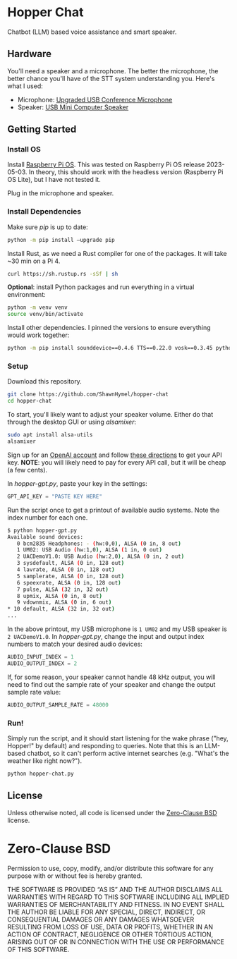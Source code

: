# Hopper Chat

Chatbot (LLM) based voice assistance and smart speaker.

## Hardware

You'll need a speaker and a microphone. The better the microphone, the better chance you'll have of the STT system understanding you. Here's what I used:

 * Microphone: [Upgraded USB Conference Microphone](https://www.amazon.com/gp/product/B08GPPQH9B/)
 * Speaker: [USB Mini Computer Speaker](https://www.amazon.com/gp/product/B075M7FHM1)

## Getting Started

### Install OS

Install [Raspberry Pi OS](https://www.raspberrypi.com/software/). This was tested on Raspberry Pi OS release 2023-05-03. In theory, this should work with the headless version (Raspberry Pi OS Lite), but I have not tested it.

Plug in the microphone and speaker.

### Install Dependencies

Make sure *pip* is up to date:

```sh
python -m pip install –upgrade pip
```

Install Rust, as we need a Rust compiler for one of the packages. It will take ~30 min on a Pi 4.

```sh
curl https://sh.rustup.rs -sSf | sh
```

**Optional**: install Python packages and run everything in a virtual environment:

```sh
python -m venv venv
source venv/bin/activate
```

Install other dependencies. I pinned the versions to ensure everything would work together:

```sh
python -m pip install sounddevice==0.4.6 TTS==0.22.0 vosk==0.3.45 python-dotenv==1.0.1 openai==1.23.2 resampy==0.4.3
```

### Setup

Download this repository.

```sh
git clone https://github.com/ShawnHymel/hopper-chat
cd hopper-chat
```

To start, you'll likely want to adjust your speaker volume. Either do that through the desktop GUI or using *alsamixer*:

```sh
sudo apt install alsa-utils
alsamixer
```

Sign up for an [OpenAI account](https://openai.com/) and follow [these directions](https://help.socialintents.com/article/188-how-to-find-your-openai-api-key-for-chatgpt) to get your API key. **NOTE**: you will likely need to pay for every API call, but it will be cheap (a few cents).

In *hopper-gpt.py*, paste your key in the settings:

```python
GPT_API_KEY = "PASTE KEY HERE"
```

Run the script once to get a printout of available audio systems. Note the index number for each one.

```sh
$ python hopper-gpt.py 
Available sound devices:
   0 bcm2835 Headphones: - (hw:0,0), ALSA (0 in, 8 out)
   1 UM02: USB Audio (hw:1,0), ALSA (1 in, 0 out)
   2 UACDemoV1.0: USB Audio (hw:2,0), ALSA (0 in, 2 out)
   3 sysdefault, ALSA (0 in, 128 out)
   4 lavrate, ALSA (0 in, 128 out)
   5 samplerate, ALSA (0 in, 128 out)
   6 speexrate, ALSA (0 in, 128 out)
   7 pulse, ALSA (32 in, 32 out)
   8 upmix, ALSA (0 in, 8 out)
   9 vdownmix, ALSA (0 in, 6 out)
* 10 default, ALSA (32 in, 32 out)
...
```

In the above printout, my USB microphone is `1 UM02` and my USB speaker is `2 UACDemoV1.0`. In *hopper-gpt.py*, change the input and output index numbers to match your desired audio devices:

```python
AUDIO_INPUT_INDEX = 1
AUDIO_OUTPUT_INDEX = 2
```

If, for some reason, your speaker cannot handle 48 kHz output, you will need to find out the sample rate of your speaker and change the output sample rate value:

```python
AUDIO_OUTPUT_SAMPLE_RATE = 48000
```

### Run!

Simply run the script, and it should start listening for the wake phrase ("hey, Hopper!" by default) and responding to queries. Note that this is an LLM-based chatbot, so it can't perform active internet searches (e.g. "What's the weather like right now?").

```sh
python hopper-chat.py
```

## License

Unless otherwise noted, all code is licensed under the [Zero-Clause BSD](https://opensource.org/license/0bsd) license.

Zero-Clause BSD
=============

Permission to use, copy, modify, and/or distribute this software for
any purpose with or without fee is hereby granted.

THE SOFTWARE IS PROVIDED “AS IS” AND THE AUTHOR DISCLAIMS ALL
WARRANTIES WITH REGARD TO THIS SOFTWARE INCLUDING ALL IMPLIED WARRANTIES
OF MERCHANTABILITY AND FITNESS. IN NO EVENT SHALL THE AUTHOR BE LIABLE
FOR ANY SPECIAL, DIRECT, INDIRECT, OR CONSEQUENTIAL DAMAGES OR ANY
DAMAGES WHATSOEVER RESULTING FROM LOSS OF USE, DATA OR PROFITS, WHETHER IN
AN ACTION OF CONTRACT, NEGLIGENCE OR OTHER TORTIOUS ACTION, ARISING OUT
OF OR IN CONNECTION WITH THE USE OR PERFORMANCE OF THIS SOFTWARE.
 
